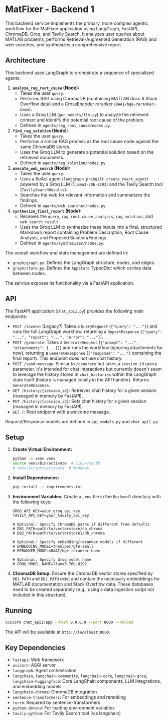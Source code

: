 # MatFixer - Backend 1

This backend service implements the primary, more complex agentic workflow for the MatFixer application using LangGraph, FastAPI, ChromaDB, Groq, and Tavily Search. It analyzes user queries about MATLAB problems, performs Retrieval-Augmented Generation (RAG) and web searches, and synthesizes a comprehensive report.

## Architecture

This backend uses LangGraph to orchestrate a sequence of specialized agents:

1. **`analyze_rag_root_cause` (Node):**
    * Takes the user `query`.
    * Performs RAG using ChromaDB (containing MATLAB docs & Stack Overflow data) and a CrossEncoder reranker (`BAAI/bge-reranker-base`).
    * Uses a Groq LLM (`gen_models/llm.py`) to analyze the retrieved context and identify the potential root cause of the problem.
    * Defined in `agents/rag_root_cause/nodes.py`.
2. **`find_rag_solution` (Node):**
    * Takes the user `query`.
    * Performs a similar RAG process as the root cause node against the same ChromaDB stores.
    * Uses the Groq LLM to generate a potential solution based on the retrieved documents.
    * Defined in `agents/rag_solution/nodes.py`.
3. **`execute_web_search` (Node):**
    * Takes the user `query`.
    * Uses a ReAct agent (`langgraph.prebuilt.create_react_agent`) powered by a Groq LLM (`llama3-70b-8192`) and the Tavily Search tool (`TavilySearchResults`).
    * Searches the web for relevant information and summarizes the findings.
    * Defined in `agents/web_searcher/nodes.py`.
4. **`synthesize_final_report` (Node):**
    * Receives the `query`, `rag_root_cause_analysis`, `rag_solution`, and `web_search_result`.
    * Uses the Groq LLM to synthesize these inputs into a final, structured Markdown report containing Problem Description, Root Cause Analysis, and Proposed Solution/Findings.
    * Defined in `agents/synthesizer/nodes.py`.

The overall workflow and state management are defined in:

* `graph/graph.py`: Defines the LangGraph structure, nodes, and edges.
* `graph/state.py`: Defines the `AppState` TypedDict which carries data between nodes.

The service exposes its functionality via a FastAPI application.

## API

The FastAPI application (`chat_api1.py`) provides the following main endpoints:

* `POST /invoke`: (Legacy?) Takes a `QueryRequest` (`{"query": "..."}`) and runs the full LangGraph workflow, returning a `ReportResponse` (`{"query": "...", "report": "...", "error": "..."}`).
* `POST /generate`: Takes a `GenerateRequest` (`{"prompt": "...", "attachments": [...]}`) and runs the workflow (ignoring attachments for now), returning a `GenerateResponse` (`{"response": "..."}` containing the final report). This endpoint does not use chat history.
* `POST /send-message`: Similar to `/generate` but takes a `session_id` query parameter. It's intended for chat interactions but currently doesn't seem to leverage the history stored in `chat_histories` within the LangGraph state itself (history is managed locally in the API handler). Returns `GenerateResponse`.
* `GET /history/{session_id}`: Retrieves chat history for a given session (managed in memory by FastAPI).
* `PUT /history/{session_id}`: Sets chat history for a given session (managed in memory by FastAPI).
* `GET /`: Root endpoint with a welcome message.

Request/Response models are defined in `api_models.py` and `chat_api1.py`.

## Setup

1. **Create Virtual Environment:**

    ```bash
    python -m venv venv
    source venv/bin/activate  # Linux/macOS
    # venv\Scripts\activate  # Windows
    ```

2. **Install Dependencies:**

    ```bash
    pip install -r requirements.txt
    ```

3. **Environment Variables:** Create a `.env` file in the `Backend1` directory with the following keys:

    ```dotenv
    GROQ_API_KEY=your_groq_api_key
    TAVILY_API_KEY=your_tavily_api_key

    # Optional: Specify ChromaDB paths if different from defaults
    # DB1_PATH=path/to/vectorstore/db_chroma
    # DB2_PATH=path/to/vectorstore1/db_chroma

    # Optional: Specify embedding/reranker models if different
    # EMBEDDING_MODEL=thenlper/gte-small
    # RERANKER_MODEL=BAAI/bge-reranker-base

    # Optional: Specify Groq model name
    # GROQ_MODEL_NAME=llama3-70b-8192
    ```

4. **ChromaDB Setup:** Ensure the ChromaDB vector stores specified by `DB1_PATH` and `DB2_PATH` exist and contain the necessary embeddings for MATLAB documentation and Stack Overflow data. These databases need to be created separately (e.g., using a data ingestion script not included in this structure).

## Running

```bash
uvicorn chat_api1:app --host 0.0.0.0 --port 8000 --reload
```

The API will be available at `http://localhost:8000`.

## Key Dependencies

* `fastapi`: Web framework
* `uvicorn`: ASGI server
* `langgraph`: Agent orchestration
* `langchain`, `langchain-community`, `langchain-core`, `langchain-groq`, `langchain-huggingface`: Core LangChain components, LLM integrations, and embedding models
* `langchain-chroma`: ChromaDB integration
* `sentence-transformers`: For embeddings and reranking
* `torch`: Required by sentence-transformers
* `python-dotenv`: For loading environment variables
* `tavily-python`: For Tavily Search tool (via langchain)
